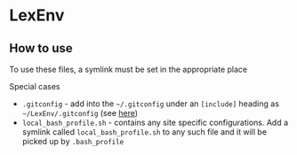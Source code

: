 # LexEnv

## How to use

To use these files, a symlink must be set in the appropriate place

Special cases    
* `.gitconfig` - add into the `~/.gitconfig` under an `[include]` heading as `~/LexEnv/.gitconfig` (see [here](https://stackoverflow.com/questions/1557183/is-it-possible-to-include-a-file-in-your-gitconfig))
* `local_bash_profile.sh` - contains any site specific configurations. Add a symlink called `local_bash_profile.sh` to any such file and it will be picked up by `.bash_profile`

